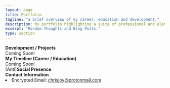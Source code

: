 ```yaml
---
layout: page
title: Portfolio
tagline: "a brief overview of my career, education and development."
description: My portfolio highlighting a suite of professional and elemetary projects.
excerpt: "Random Thoughts and Blog Posts."
type: section
---
```


<div class="manual-post">
  <div class="manual manual-title">
    <i class="fa fa-cube fa-lg" aria-hidden="true"></i>
    <strong>Development / Projects</strong>
  </div>
  <div class="portfolio-content">
    Coming Soon!
  </div>
</div>

<div class="manual-post">
  <div class="manual manual-title">
    <i class="fa fa-clock-o fa-lg" aria-hidden="true"></i>
    <strong>My Timeline (Career / Education)</strong>
  </div>
  <div class="portfolio-content">
    Coming Soon!
  </div>
</div>


<div class="manual-post">
  <div class="manual manual-title">
    <i class="fa fa-user fa-lg" aria-hidden="true"></i>
    <span>(Anti)</span><strong>Social Presence</strong>
  </div>
  <div class="portfolio-content">
    <a href="https://linkedin.com/in/mrchrisjoy" target="_blank"><i class="fa fa-linkedin fa-5x" aria-hidden="true"></i></a>
    <a href="https://github.com/mrchrisjoy" target="_blank"><i class="fa fa-github fa-5x" aria-hidden="true"></i></a>
    <a href="https://keybase.io/chrisjoy" target="_blank"><i class="fa fa-key fa-5x" aria-hidden="true"></i></a>
    <a href="https://instagram.com/mrchrisjoy" target="_blank"><i class="fa fa-instagram fa-5x" aria-hidden="true"></i></a>
  </div>
</div>


<div class="manual-post">
  <div class="manual manual-title">
    <i class="fa fa-at fa-lg" aria-hidden="true"></i>
    <strong>Contact Information</strong>
  </div>
  <div class="portfolio-content">
    <li><i class="fa fa-envelope" aria-hidden="true"></i> Encrypted Email: <a href="mailto:chrisjoy@protonmail.com" target="_top">chrisjoy@protonmail.com</a></li>
  </div>
</div>
